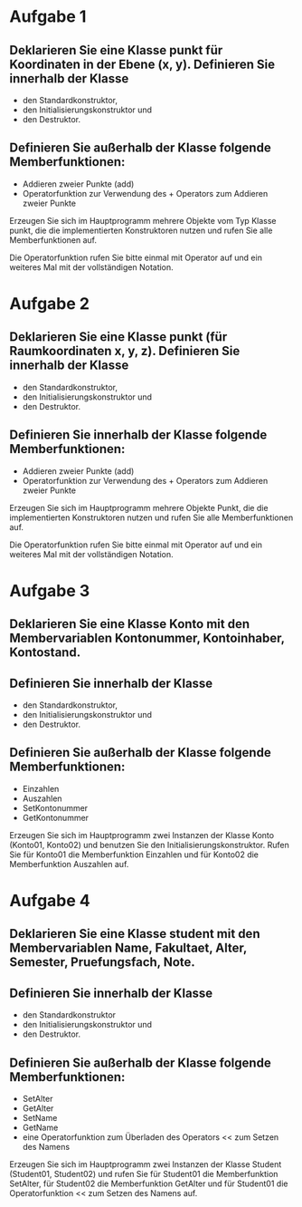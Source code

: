 
# Aufgabe 1  

## Deklarieren Sie eine Klasse punkt für Koordinaten in der Ebene (x, y). Definieren Sie innerhalb der Klasse 

- den Standardkonstruktor, 
- den Initialisierungskonstruktor und 
- den Destruktor. 

## Definieren Sie außerhalb der Klasse folgende Memberfunktionen:

- Addieren zweier Punkte (add)
- Operatorfunktion zur Verwendung des + Operators zum Addieren zweier Punkte 

Erzeugen Sie sich im Hauptprogramm mehrere Objekte vom Typ Klasse punkt, die die implementierten Konstruktoren nutzen und rufen Sie alle Memberfunktionen auf.   

Die Operatorfunktion rufen Sie bitte einmal mit Operator auf und ein weiteres Mal mit der vollständigen Notation.


# Aufgabe 2  

## Deklarieren Sie eine Klasse punkt (für Raumkoordinaten x, y, z). Definieren Sie innerhalb der Klasse

- den Standardkonstruktor, 
- den Initialisierungskonstruktor und 
- den Destruktor. 

## Definieren Sie innerhalb der Klasse folgende Memberfunktionen: 

- Addieren zweier Punkte (add) 
- Operatorfunktion zur Verwendung des + Operators zum Addieren zweier Punkte 

Erzeugen Sie sich im Hauptprogramm mehrere Objekte Punkt, die die implementierten Konstruktoren nutzen und rufen Sie alle Memberfunktionen auf.   

Die Operatorfunktion rufen Sie bitte einmal mit Operator auf und ein weiteres Mal mit der vollständigen Notation.



# Aufgabe 3 

## Deklarieren Sie eine Klasse Konto mit den Membervariablen Kontonummer, Kontoinhaber, Kontostand. 

## Definieren Sie innerhalb der Klasse  

- den Standardkonstruktor,
- den Initialisierungskonstruktor und 
- den Destruktor.  

## Definieren Sie außerhalb der Klasse folgende Memberfunktionen:  

- Einzahlen
- Auszahlen
- SetKontonummer
- GetKontonummer  

Erzeugen Sie sich im Hauptprogramm zwei Instanzen der Klasse Konto (Konto01, Konto02) und benutzen Sie den Initialisierungskonstruktor. Rufen Sie für Konto01 die Memberfunktion Einzahlen und für Konto02 die Memberfunktion Auszahlen auf. 


# Aufgabe 4

## Deklarieren Sie eine Klasse student mit den Membervariablen Name, Fakultaet, Alter, Semester, Pruefungsfach, Note. 

## Definieren Sie innerhalb der Klasse 

- den Standardkonstruktor
- den Initialisierungskonstruktor und  
- den Destruktor. 

## Definieren Sie außerhalb der Klasse folgende Memberfunktionen:  

- SetAlter
- GetAlter
- SetName
- GetName  
- eine Operatorfunktion zum Überladen des Operators << zum Setzen des Namens  

Erzeugen Sie sich im Hauptprogramm zwei Instanzen der Klasse Student (Student01, Student02) und rufen Sie für Student01 die Memberfunktion SetAlter, für Student02 die Memberfunktion GetAlter und für Student01 die Operatorfunktion << zum Setzen des Namens auf.  
